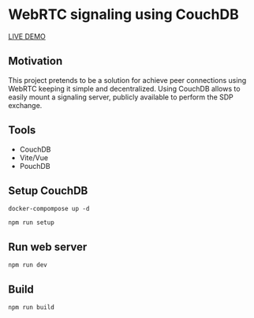 # WebRTC signaling using CouchDB

[LIVE DEMO](https://seashell-app-crisd.ondigitalocean.app/)

## Motivation
This project pretends to be a solution for achieve peer connections using WebRTC keeping it simple and decentralized.
Using CouchDB allows to easily mount a signaling server, publicly available to perform the SDP exchange.

## Tools
- CouchDB
- Vite/Vue
- PouchDB 


## Setup CouchDB
```commandline
docker-compompose up -d
```
```commandline
npm run setup
```

## Run web server
```commandline
npm run dev
```

## Build
```commandline
npm run build
```
